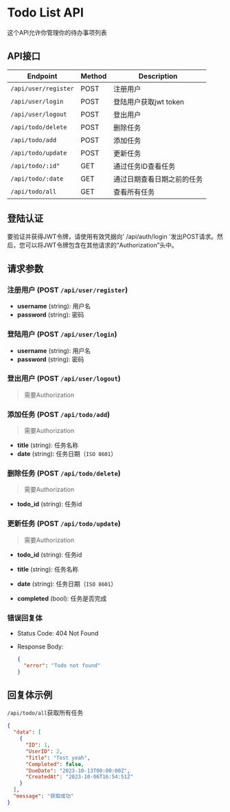 # Todo List API

这个API允许你管理你的待办事项列表

## API接口

| Endpoint             | Method | Description                |
| -------------------- | ------ | -------------------------- |
| `/api/user/register` | POST   | 注册用户                   |
| `/api/user/login`    | POST   | 登陆用户获取jwt token      |
| `/api/user/logout`   | POST   | 登出用户                   |
| `/api/todo/delete`   | POST   | 删除任务                   |
| `/api/todo/add`      | POST   | 添加任务                   |
| `/api/todo/update`   | POST   | 更新任务                   |
| `/api/todo/:id"`     | GET    | 通过任务ID查看任务         |
| `/api/todo/:date`    | GET    | 通过日期查看日期之前的任务 |
| `/api/todo/all`      | GET    | 查看所有任务               |

## 登陆认证

要验证并获得JWT令牌，请使用有效凭据向' /api/auth/login '发出POST请求。然后，您可以将JWT令牌包含在其他请求的“Authorization”头中。

## 请求参数

### 注册用户 (POST `/api/user/register`)

- **username** (string): 用户名
- **password** (string): 密码

### 登陆用户 (POST `/api/user/login`)

- **username** (string): 用户名
- **password** (string): 密码

### 登出用户 (POST `/api/user/logout`)

> 需要Authorization

### 添加任务 (POST `/api/todo/add`)

> 需要Authorization

- **title** (string): 任务名称
- **date** (string): 任务日期（`ISO 8601`）

### 删除任务 (POST `/api/todo/delete`)

> 需要Authorization

- **todo_id** (string): 任务id

### 更新任务 (POST `/api/todo/update`)

> 需要Authorization

- **todo_id** (string): 任务id

- **title** (string): 任务名称
- **date** (string): 任务日期（`ISO 8601`）
- **completed** (bool): 任务是否完成

### 错误回复体

- Status Code: 404 Not Found

- Response Body:

  ```json
  {
    "error": "Todo not found"
  }
  ```

## 回复体示例

`/api/todo/all`获取所有任务

```json
{
  "data": [
    {
      "ID": 1,
      "UserID": 2,
      "Title": "Test yeah",
      "Completed": false,
      "DueDate": "2023-10-13T00:00:00Z",
      "CreatedAt": "2023-10-06T16:54:51Z"
    }
  ],
  "message": "获取成功"
}

```

